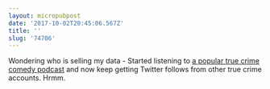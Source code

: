 ```yaml
---
layout: micropubpost
date: '2017-10-02T20:45:06.567Z'
title: ''
slug: '74706'
---
```

Wondering who is selling my data - Started listening to [a popular true crime comedy podcast](https://itunes.apple.com/ca/podcast/my-favorite-murder-karen-kilgariff-georgia-hardstark/id1074507850?mt=2) and now keep getting Twitter follows from other true crime accounts. Hrmm.
